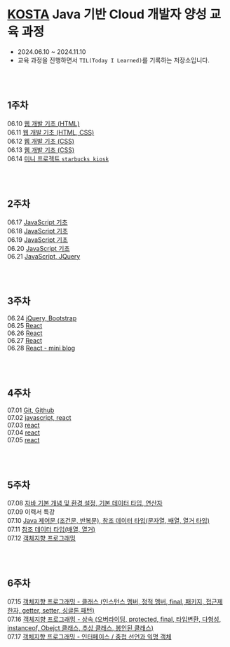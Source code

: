 # [KOSTA](https://kostaswedu.co.kr/index) Java 기반 Cloud 개발자 양성 교육 과정

- 2024.06.10 ~ 2024.11.10
- 교육 과정을 진행하면서 `TIL(Today I Learned)`를 기록하는 저장소입니다.

<br/>
<br/>

## 1주차

06.10 [웹 개발 기초 (HTML)](./1주차/240610/README.md)  
06.11 [웹 개발 기초 (HTML, CSS)](./1주차/240611/README.md)  
06.12 [웹 개발 기초 (CSS)](./1주차/240612/README.md)  
06.13 [웹 개발 기초 (CSS)](./1주차/240613/README.md)  
06.14 [미니 프로젝트 `starbucks kiosk`](./1주차/240614/kiosk/README.md)

<br/>
<br/>

## 2주차

06.17 [JavaScript 기초](./2주차/240617/README.md)  
06.18 [JavaScript 기초](./2주차/240618/README.md)  
06.19 [JavaScript 기초](./2주차/240619/README.md)  
06.20 [JavaScript 기초](./2주차/240620/README.md)  
06.21 [JavaScript, JQuery](./2주차/240621/README.md)

<br/>
<br/>

## 3주차

06.24 [jQuery, Bootstrap](./3주차/240624/README.md)  
06.25 [React](./3주차/240625/README.md)  
06.26 [React](./3주차/240626/README.md)  
06.27 [React](./3주차/240627/README.md)  
06.28 [React - mini blog](./3주차/240628/README.md)

<br/>
<br/>

## 4주차

07.01 [Git, Github](./4주차/240701/README.md)   
07.02 [javascript, react](./4주차/240702/README.md)   
07.03 [react](./4주차/240703/README.md)   
07.04 [react](./4주차/240704/README.md)   
07.05 [react](./4주차/240705/README.md)

<br/>
<br/>

## 5주차
07.08 [자바 기본 개념 및 환경 설정, 기본 데이터 타입, 연산자](./5주차/240708/README.md)   
07.09 이력서 특강   
07.10 [Java 제어문 (조건문, 반복문), 참조 데이터 타입(문자열, 배열, 열거 타입)](./5주차/240710/README.md)   
07.11 [참조 데이터 타입(배열, 열거)](./5주차/240711/README.md)   
07.12 [객체지향 프로그래밍](./5주차/240712/README.md)

<br/>
<br/>

## 6주차
07.15 [객체지향 프로그래밍 - 클래스 (인스턴스 멤버, 정적 멤버, final, 패키지, 접근제한자, getter, setter, 싱글톤 패턴)](./6주차/240715/README.md)   
07.16 [객체지향 프로그래밍 - 상속 (오버라이딩, protected, final, 타입변환, 다형성, instanceof, Obejct 클래스, 추상 클래스, 봉인된 클래스)](./6주차/240716/README.md)   
07.17 [객체지향 프로그래밍 - 인터페이스 / 중첩 선언과 익명 객체](./6주차/240717/README.md)